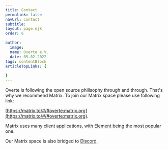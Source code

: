 ```yaml
---
title: Contact
permalink: false
navUrl: contact
subtitle: 
layout: page.njk
order: 6

author:
  image: 
  name: Overte e.V.
  date: 05.02.2022
tags: contentBlock
articleTopLinks: {
  
}
---
```


Overte is following the open source philisophy through and through. That's why we recommend Matrix. To join our Matrix space please use following link:

[https://matrix.to/#/#overte:matrix.org](https://matrix.to/#/#overte:matrix.org).

Matrix uses many client applications, with [Element](https://element.io/) being the most popular one.

Our Matrix space is also bridged to [Discord](https://discord.gg/4YuQvc8K2f).

